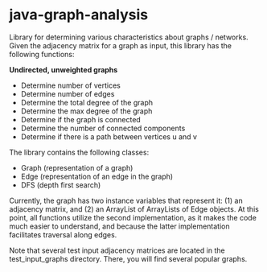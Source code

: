 # java-graph-analysis
Library for determining various characteristics about graphs / networks.
Given the adjacency matrix for a graph as input, this library has the following functions:

**Undirected, unweighted graphs**
* Determine number of vertices
* Determine number of edges
* Determine the total degree of the graph
* Determine the max degree of the graph
* Determine if the graph is connected
* Determine the number of connected components
* Determine if there is a path between vertices u and v

The library contains the following classes:
* Graph (representation of a graph)
* Edge (representation of an edge in the graph)
* DFS (depth first search)

Currently, the graph has two instance variables that represent it: (1) an
adjacency matrix, and (2) an ArrayList of ArrayLists of Edge objects. At this
point, all functions utilize the second implementation, as it makes the code
much easier to understand, and because the latter implementation facilitates
 traversal along edges.

Note that several test input adjacency matrices are located in the test_input_graphs
directory. There, you will find several popular graphs.
